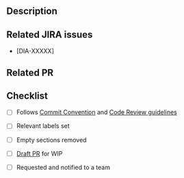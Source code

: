 ## Description

<!-- Short summary for reviewers -->

## Related JIRA issues

* [DIA-XXXXX]

## Related PR

<!-- * #123 -->
<!-- * dialoguemd/scribe#1234  -->

## Checklist

- [ ] Follows [Commit Convention] and [Code Review guidelines] <!-- feat(lang): add German language - DIA-12345 -->
- [ ] Relevant labels set 
- [ ] Empty sections removed
- [ ] [Draft PR] for WIP
- [ ] Requested and notified to a team


<!-- don't remove -->
[Commit Convention]: https://www.notion.so/godialogue/Commit-Convention-84fd9a4c149e48c998d760f1c9176df0
[Code Review guidelines]: https://www.notion.so/godialogue/Code-Review-c5f3fcd185ca49aca73ade497c398fe9
[Draft PR]: https://github.blog/2019-02-14-introducing-draft-pull-requests
